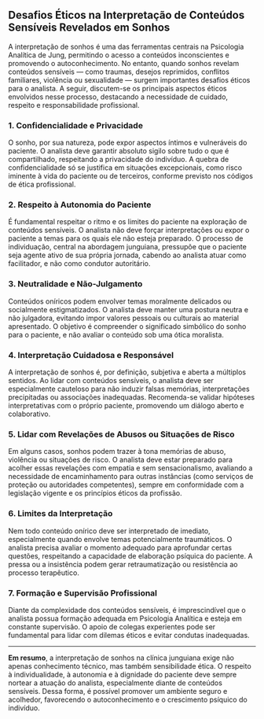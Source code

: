 
## Desafios Éticos na Interpretação de Conteúdos Sensíveis Revelados em Sonhos

A interpretação de sonhos é uma das ferramentas centrais na Psicologia Analítica de Jung, permitindo o acesso a conteúdos inconscientes e promovendo o autoconhecimento. No entanto, quando sonhos revelam conteúdos sensíveis — como traumas, desejos reprimidos, conflitos familiares, violência ou sexualidade — surgem importantes desafios éticos para o analista. A seguir, discutem-se os principais aspectos éticos envolvidos nesse processo, destacando a necessidade de cuidado, respeito e responsabilidade profissional.

### 1. Confidencialidade e Privacidade

O sonho, por sua natureza, pode expor aspectos íntimos e vulneráveis do paciente. O analista deve garantir absoluto sigilo sobre tudo o que é compartilhado, respeitando a privacidade do indivíduo. A quebra de confidencialidade só se justifica em situações excepcionais, como risco iminente à vida do paciente ou de terceiros, conforme previsto nos códigos de ética profissional.

### 2. Respeito à Autonomia do Paciente

É fundamental respeitar o ritmo e os limites do paciente na exploração de conteúdos sensíveis. O analista não deve forçar interpretações ou expor o paciente a temas para os quais ele não esteja preparado. O processo de individuação, central na abordagem junguiana, pressupõe que o paciente seja agente ativo de sua própria jornada, cabendo ao analista atuar como facilitador, e não como condutor autoritário.

### 3. Neutralidade e Não-Julgamento

Conteúdos oníricos podem envolver temas moralmente delicados ou socialmente estigmatizados. O analista deve manter uma postura neutra e não julgadora, evitando impor valores pessoais ou culturais ao material apresentado. O objetivo é compreender o significado simbólico do sonho para o paciente, e não avaliar o conteúdo sob uma ótica moralista.

### 4. Interpretação Cuidadosa e Responsável

A interpretação de sonhos é, por definição, subjetiva e aberta a múltiplos sentidos. Ao lidar com conteúdos sensíveis, o analista deve ser especialmente cauteloso para não induzir falsas memórias, interpretações precipitadas ou associações inadequadas. Recomenda-se validar hipóteses interpretativas com o próprio paciente, promovendo um diálogo aberto e colaborativo.

### 5. Lidar com Revelações de Abusos ou Situações de Risco

Em alguns casos, sonhos podem trazer à tona memórias de abuso, violência ou situações de risco. O analista deve estar preparado para acolher essas revelações com empatia e sem sensacionalismo, avaliando a necessidade de encaminhamento para outras instâncias (como serviços de proteção ou autoridades competentes), sempre em conformidade com a legislação vigente e os princípios éticos da profissão.

### 6. Limites da Interpretação

Nem todo conteúdo onírico deve ser interpretado de imediato, especialmente quando envolve temas potencialmente traumáticos. O analista precisa avaliar o momento adequado para aprofundar certas questões, respeitando a capacidade de elaboração psíquica do paciente. A pressa ou a insistência podem gerar retraumatização ou resistência ao processo terapêutico.

### 7. Formação e Supervisão Profissional

Diante da complexidade dos conteúdos sensíveis, é imprescindível que o analista possua formação adequada em Psicologia Analítica e esteja em constante supervisão. O apoio de colegas experientes pode ser fundamental para lidar com dilemas éticos e evitar condutas inadequadas.

---

**Em resumo**, a interpretação de sonhos na clínica junguiana exige não apenas conhecimento técnico, mas também sensibilidade ética. O respeito à individualidade, à autonomia e à dignidade do paciente deve sempre nortear a atuação do analista, especialmente diante de conteúdos sensíveis. Dessa forma, é possível promover um ambiente seguro e acolhedor, favorecendo o autoconhecimento e o crescimento psíquico do indivíduo.
```

